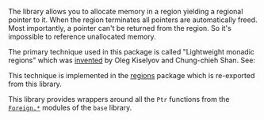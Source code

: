 The library allows you to allocate memory in a region yielding a regional
pointer to it. When the region terminates all pointers are automatically
freed. Most importantly, a pointer can't be returned from the region. So it's
impossible to reference unallocated memory.

The primary technique used in this package is called "Lightweight monadic
regions" which was [invented][1] by Oleg Kiselyov and Chung-chieh Shan. See:

This technique is implemented in the [regions] package which is re-exported from
this library.

This library provides wrappers around all the `Ptr` functions from the
[`Foreign.*`][foreign] modules of the `base` library.

[1]: http://okmij.org/ftp/Haskell/regions.html#light-weight
[regions]:  http://hackage.haskell.org/package/regions
[foreign]: http://hackage.haskell.org/packages/archive/base/latest/doc/html/Foreign.html
